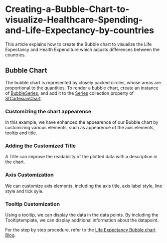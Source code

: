 # Creating-a-Bubble-Chart-to-visualize-Healthcare-Spending-and-Life-Expectancy-by-countries
This article explains how to create the Bubble chart to visualize the Life Expectancy and Health Expenditure which adjusts differences between the countries.
## Bubble Chart
The bubble chart is represented by closely packed circles, whose areas are proportional to the quantities. To render a bubble chart, create an instance of [BubbleSeries](https://help.syncfusion.com/cr/maui/Syncfusion.Maui.Charts.BubbleSeries.html?tabs=tabid-1%2Ctabid-28), and add it to the [Series](https://help.syncfusion.com/cr/maui/Syncfusion.Maui.Charts.SfCartesianChart.html#Syncfusion_Maui_Charts_SfCartesianChart_Series) collection property of [SfCartesianChart](https://help.syncfusion.com/cr/maui/Syncfusion.Maui.Charts.SfCartesianChart.html?tabs=tabid-1).
### Customizing the chart appearence
In this example, we have enhanced the appearence of our Bubble chart by customizing various elements, such as appearence of the axis elements, tooltip and title.
### Adding the Customized Title
A Title can improve the readability of the plotted data with a description in the chart.
### Axis Customization
We can customize axis elements, including the axis title, axis label style, line style and tick syle.

### Tooltip Customization
Using a tooltip, we can display the data in the data points. By including the Tooltiptemplate, we can display additional information about the datapoint.

For the step by step procedure, refer to the [Life Expectancy Bubble chart Blog](https://github.com/SyncfusionExamples/Healthcare-Expenditure-vs.-Life-Expectancy-by-Country-in-2019).